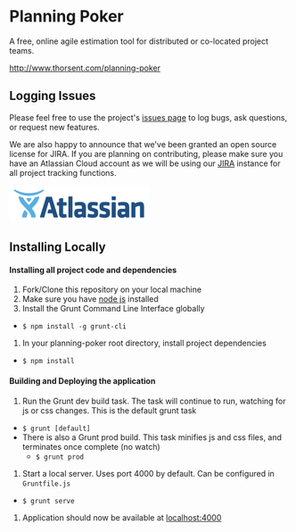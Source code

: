 # Planning Poker

A free, online agile estimation tool for distributed or co-located project teams.

http://www.thorsent.com/planning-poker

## Logging Issues

Please feel free to use the project's [issues page][issues] to log bugs, ask questions, or request new features.

We are also happy to announce that we've been granted an open source license for JIRA. If you are planning on contributing, please make sure you have an Atlassian Cloud account as we will be using our [JIRA][jira] instance for all project tracking functions.

![Atlassian Logo][atlassian]

## Installing Locally

#### Installing all project code and dependencies

1. Fork/Clone this repository on your local machine
1. Make sure you have [node js][node] installed
1. Install the Grunt Command Line Interface globally
  * `$ npm install -g grunt-cli`
1. In your planning-poker root directory, install project dependencies
  * `$ npm install`

#### Building and Deploying the application

1. Run the Grunt dev build task. The task will continue to run, watching for js or css changes. This is the default grunt task
  *  `$ grunt [default]` 
  * There is also a Grunt prod build. This task minifies js and css files, and terminates once complete (no watch)
    * `$ grunt prod`
1. Start a local server. Uses port 4000 by default. Can be configured in `Gruntfile.js`
  * `$ grunt serve`
1. Application should now be available at [localhost:4000][local]


[issues]: https://github.com/thorsenty/planning-poker/issues
[jira]: https://thorsent.atlassian.net/browse/PLAN
[node]: http://nodejs.org/
[local]: http://localhost:4000/

[atlassian]: assets/images/atlassian-rgb-navy-small.png
